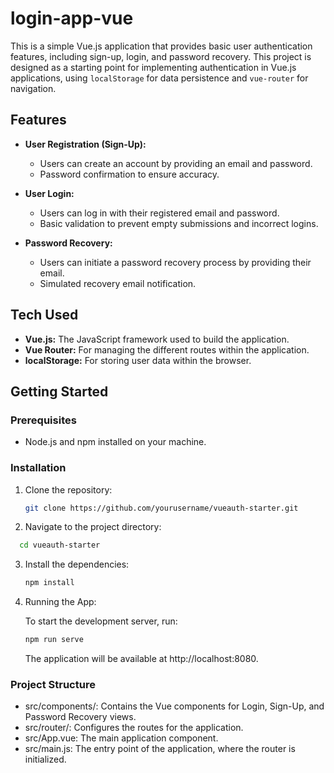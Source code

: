 # login-app-vue

This is a simple Vue.js application that provides basic user authentication features, including sign-up, login, and password recovery. This project is designed as a starting point for implementing authentication in Vue.js applications, using `localStorage` for data persistence and `vue-router` for navigation.

## Features

- **User Registration (Sign-Up):**
  - Users can create an account by providing an email and password.
  - Password confirmation to ensure accuracy.
  
- **User Login:**
  - Users can log in with their registered email and password.
  - Basic validation to prevent empty submissions and incorrect logins.

- **Password Recovery:**
  - Users can initiate a password recovery process by providing their email.
  - Simulated recovery email notification.

## Tech Used

- **Vue.js:** The JavaScript framework used to build the application.
- **Vue Router:** For managing the different routes within the application.
- **localStorage:** For storing user data within the browser.

## Getting Started

### Prerequisites

- Node.js and npm installed on your machine.

### Installation

1. Clone the repository:
   ```bash
   git clone https://github.com/yourusername/vueauth-starter.git
   ```
2. Navigate to the project directory:
  ```bash
    cd vueauth-starter
  ```
3. Install the dependencies:
   ```bash
   npm install
   ```
4. Running the App:
   
   To start the development server, run:
   ```bash
   npm run serve
   ```
   The application will be available at http://localhost:8080.

### Project Structure
- src/components/: Contains the Vue components for Login, Sign-Up, and Password Recovery views.
- src/router/: Configures the routes for the application.
- src/App.vue: The main application component.
- src/main.js: The entry point of the application, where the router is initialized.

